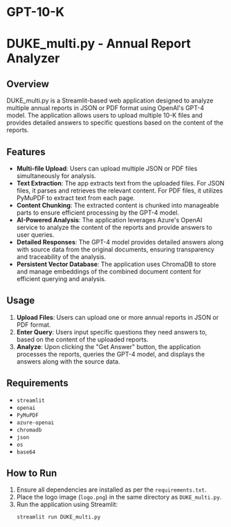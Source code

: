 # GPT-10-K
# DUKE_multi.py - Annual Report Analyzer
## Overview
DUKE_multi.py is a Streamlit-based web application designed to analyze multiple annual reports in JSON or PDF format using OpenAI's GPT-4 model. The application allows users to upload multiple 10-K files and provides detailed answers to specific questions based on the content of the reports.

## Features
- **Multi-file Upload**: Users can upload multiple JSON or PDF files simultaneously for analysis.
- **Text Extraction**: The app extracts text from the uploaded files. For JSON files, it parses and retrieves the relevant content. For PDF files, it utilizes PyMuPDF to extract text from each page.
- **Content Chunking**: The extracted content is chunked into manageable parts to ensure efficient processing by the GPT-4 model.
- **AI-Powered Analysis**: The application leverages Azure's OpenAI service to analyze the content of the reports and provide answers to user queries.
- **Detailed Responses**: The GPT-4 model provides detailed answers along with source data from the original documents, ensuring transparency and traceability of the analysis.
- **Persistent Vector Database**: The application uses ChromaDB to store and manage embeddings of the combined document content for efficient querying and analysis.

## Usage
1. **Upload Files**: Users can upload one or more annual reports in JSON or PDF format.
2. **Enter Query**: Users input specific questions they need answers to, based on the content of the uploaded reports.
3. **Analyze**: Upon clicking the "Get Answer" button, the application processes the reports, queries the GPT-4 model, and displays the answers along with the source data.

## Requirements
- `streamlit`
- `openai`
- `PyMuPDF`
- `azure-openai`
- `chromadb`
- `json`
- `os`
- `base64`

## How to Run
1. Ensure all dependencies are installed as per the `requirements.txt`.
2. Place the logo image (`logo.png`) in the same directory as `DUKE_multi.py`.
3. Run the application using Streamlit:
   ```sh
   streamlit run DUKE_multi.py
